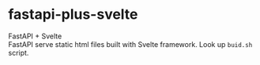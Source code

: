 # fastapi-plus-svelte

FastAPI + Svelte  
FastAPI serve static html files built with Svelte framework. 
Look up `buid.sh` script. 

